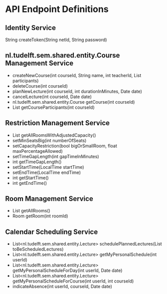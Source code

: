 # API Endpoint Definitions

## Identity Service
String createToken(String netId, String password)  

## nl.tudelft.sem.shared.entity.Course Management Service
* createNewCourse(int courseId, String name, int teacherId, List<User> participants)
* deleteCourse(int courseId)
* planNewLecture(int courseId, int durationInMinutes, Date date)
* cancelLecture(int courseId, Date date)
* nl.tudelft.sem.shared.entity.Course getCourse(int courseId)
* List<String> getCourseParticipants(int courseId) 

## Restriction Management Service
* List<Room> getAllRoomsWithAdjustedCapacity()
* setMinSeatsBig(int numberOfSeats)
* setCapacityRestriction(bool bigOrSmallRoom, float maxPercentageAllowed)
* setTimeGapLength(int gapTimeInMinutes)
* int getTimeGapLength()
* setStartTime(LocalTime startTime)
* setEndTime(LocalTime endTime)
* int getStartTime()
* int getEndTime()

## Room Management Service
* List<Room> getAllRooms()
* Room getRoom(int roomId)

## Calendar Scheduling Service
* List<nl.tudelft.sem.shared.entity.Lecture> schedulePlannedLectures(List<LectureRequest> toBeScheduledLectures)
* List<nl.tudelft.sem.shared.entity.Lecture> getMyPersonalSchedule(int userId)
* List<nl.tudelft.sem.shared.entity.Lecture> getMyPersonalScheduleForDay(int userId, Date date)
* List<nl.tudelft.sem.shared.entity.Lecture> getMyPersonalScheduleForCourse(int userId, int courseId)
* indicateAbsence(int userId, courseId, Date date)